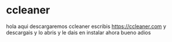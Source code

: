 # ccleaner
hola aqui descargaremos ccleaner escribis https://ccleaner.com y descargais y lo abris y le dais en instalar ahora bueno adios
